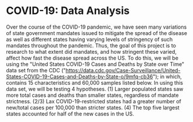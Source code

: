 # COVID-19: Data Analysis
Over the course of the COVID-19 pandemic, we have seen many variations of state government mandates issued to mitigate the spread of the disease as well as different states having varying levels of stringency of such mandates throughout the pandemic. Thus, the goal of this project is to research to what extent did mandates, and how stringent these varied, affect how fast the disease spread across the US. To do this, we will be using the "United States COVID-19 Cases and Deaths by State over Time" data set from the CDC ("https://data.cdc.gov/Case-Surveillance/United-States-COVID-19-Cases-and-Deaths-by-State-o/9mfq-cb36"); in which, contains 15 characteristics and 60,000 samples listed below. In using this data set, we will be testing 4 hypotheses. (1) Larger populated states saw more total cases and deaths than smaller states, regardless of mandate strictness. (2/3) Lax COVID-19-restricted states had a greater number of new/total cases per 100,000 than stricter states. (4) The top five largest states accounted for half of the new cases in the US.
